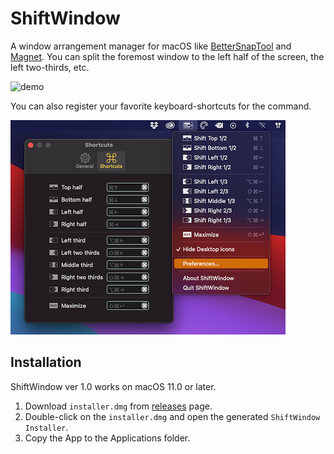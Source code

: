 # ShiftWindow

A window arrangement manager for macOS like [BetterSnapTool](https://apps.apple.com/us/app/bettersnaptool/id417375580) and [Magnet](https://apps.apple.com/us/app/magnet/id441258766).
You can split the foremost window to the left half of the screen, the left two-thirds, etc.

![demo](./resources/demo.gif)

You can also register your favorite keyboard-shortcuts for the command.

![screenshot](./resources/screenshot.png)

## Installation

ShiftWindow ver 1.0 works on macOS 11.0 or later.

1. Download `installer.dmg` from [releases](https://github.com/Kyome22/ShiftWindow/releases) page.
2. Double-click on the `installer.dmg` and open the generated `ShiftWindow Installer`.
3. Copy the App to the Applications folder.
